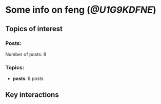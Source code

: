 # Some info on feng (_@U1G9KDFNE_)


## Topics of interest

### Posts: 

Number of posts: 8

### Topics:

* __posts__: 8 posts

## Key interactions 

